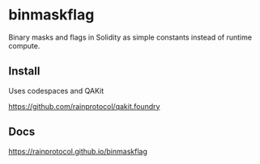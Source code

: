 # binmaskflag
Binary masks and flags in Solidity as simple constants instead of runtime compute.

## Install

Uses codespaces and QAKit

https://github.com/rainprotocol/qakit.foundry

## Docs

https://rainprotocol.github.io/binmaskflag
